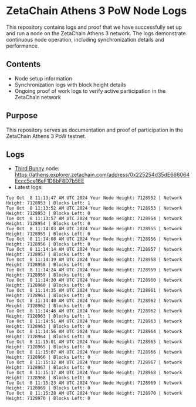# ZetaChain Athens 3 PoW Node Logs
This repository contains logs and proof that we have successfully set up and run a node on the ZetaChain Athens 3 network. The logs demonstrate continuous node operation, including synchronization details and performance.

## Contents
- Node setup information
- Synchronization logs with block height details
- Ongoing proof of work logs to verify active participation in the ZetaChain network

## Purpose
This repository serves as documentation and proof of participation in the ZetaChain Athens 3 PoW testnet.

## Logs

- [Third Bunny](https://thirdbunny.xyz/) node: https://athens.explorer.zetachain.com/address/0x225254d35dE666064Eccc5ce16eF1D8bF8D7b5EE
- Latest logs:
```
Tue Oct  8 11:13:47 AM UTC 2024 Your Node Height: 7128952 | Network Height: 7128953 | Blocks Left: 1
Tue Oct  8 11:13:52 AM UTC 2024 Your Node Height: 7128953 | Network Height: 7128953 | Blocks Left: 0
Tue Oct  8 11:13:57 AM UTC 2024 Your Node Height: 7128954 | Network Height: 7128954 | Blocks Left: 0
Tue Oct  8 11:14:03 AM UTC 2024 Your Node Height: 7128955 | Network Height: 7128955 | Blocks Left: 0
Tue Oct  8 11:14:08 AM UTC 2024 Your Node Height: 7128956 | Network Height: 7128956 | Blocks Left: 0
Tue Oct  8 11:14:14 AM UTC 2024 Your Node Height: 7128957 | Network Height: 7128957 | Blocks Left: 0
Tue Oct  8 11:14:19 AM UTC 2024 Your Node Height: 7128958 | Network Height: 7128958 | Blocks Left: 0
Tue Oct  8 11:14:24 AM UTC 2024 Your Node Height: 7128959 | Network Height: 7128959 | Blocks Left: 0
Tue Oct  8 11:14:30 AM UTC 2024 Your Node Height: 7128960 | Network Height: 7128960 | Blocks Left: 0
Tue Oct  8 11:14:35 AM UTC 2024 Your Node Height: 7128961 | Network Height: 7128961 | Blocks Left: 0
Tue Oct  8 11:14:40 AM UTC 2024 Your Node Height: 7128962 | Network Height: 7128962 | Blocks Left: 0
Tue Oct  8 11:14:46 AM UTC 2024 Your Node Height: 7128962 | Network Height: 7128963 | Blocks Left: 1
Tue Oct  8 11:14:51 AM UTC 2024 Your Node Height: 7128963 | Network Height: 7128963 | Blocks Left: 0
Tue Oct  8 11:14:56 AM UTC 2024 Your Node Height: 7128964 | Network Height: 7128964 | Blocks Left: 0
Tue Oct  8 11:15:01 AM UTC 2024 Your Node Height: 7128965 | Network Height: 7128965 | Blocks Left: 0
Tue Oct  8 11:15:07 AM UTC 2024 Your Node Height: 7128966 | Network Height: 7128966 | Blocks Left: 0
Tue Oct  8 11:15:12 AM UTC 2024 Your Node Height: 7128967 | Network Height: 7128967 | Blocks Left: 0
Tue Oct  8 11:15:17 AM UTC 2024 Your Node Height: 7128968 | Network Height: 7128968 | Blocks Left: 0
Tue Oct  8 11:15:23 AM UTC 2024 Your Node Height: 7128969 | Network Height: 7128969 | Blocks Left: 0
Tue Oct  8 11:15:28 AM UTC 2024 Your Node Height: 7128970 | Network Height: 7128970 | Blocks Left: 0
```
